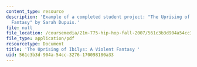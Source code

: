 ```yaml
---
content_type: resource
description: 'Example of a completed student project: "The Uprising of Ibilys: A Violent
  Fantasy" by Sarah Dupuis.'
file: null
file_location: /coursemedia/21m-775-hip-hop-fall-2007/561c3b3d904a54cc3276170098180a33_dupuisfinal.pdf
file_type: application/pdf
resourcetype: Document
title: 'The Uprising of Ibilys: A Violent Fantasy '
uid: 561c3b3d-904a-54cc-3276-170098180a33
---
```

